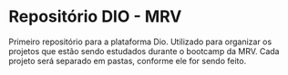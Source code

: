 # Repositório DIO - MRV
Primeiro repositório para a plataforma Dio. Utilizado para organizar os projetos que estão sendo estudados durante o bootcamp da MRV. Cada projeto será separado em pastas, conforme ele for sendo feito. 
